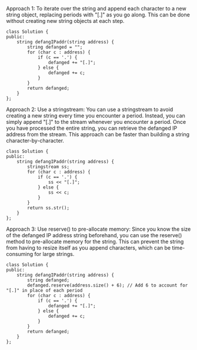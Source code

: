 Approach 1: To iterate over the string and append each character to a new string object, replacing periods with "[.]" as you go along. This can be done without creating new string objects at each step.

```
class Solution {
public:
    string defangIPaddr(string address) {
        string defanged = "";
        for (char c : address) {
            if (c == '.') {
                defanged += "[.]";
            } else {
                defanged += c;
            }
        }
        return defanged;
    }
};

```

Approach 2: Use a stringstream: You can use a stringstream to avoid creating a new string every time you encounter a period. Instead, you can simply append "[.]" to the stream whenever you encounter a period. Once you have processed the entire string, you can retrieve the defanged IP address from the stream. This approach can be faster than building a string character-by-character.

```
class Solution {
public:
    string defangIPaddr(string address) {
        stringstream ss;
        for (char c : address) {
            if (c == '.') {
                ss << "[.]";
            } else {
                ss << c;
            }
        }
        return ss.str();
    }
};

```


Approach 3: Use reserve() to pre-allocate memory: Since you know the size of the defanged IP address string beforehand, you can use the reserve() method to pre-allocate memory for the string. This can prevent the string from having to resize itself as you append characters, which can be time-consuming for large strings.

```
class Solution {
public:
    string defangIPaddr(string address) {
        string defanged;
        defanged.reserve(address.size() + 6); // Add 6 to account for "[.]" in place of each period
        for (char c : address) {
            if (c == '.') {
                defanged += "[.]";
            } else {
                defanged += c;
            }
        }
        return defanged;
    }
};

```
